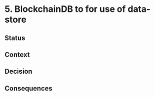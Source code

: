 # 5. BlockchainDB to for use of data-store


## Status


## Context


## Decision


## Consequences


